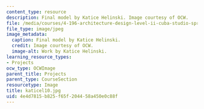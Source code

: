 ```yaml
---
content_type: resource
description: Final model by Katice Helinski. Image courtesy of OCW.
file: /media/courses/4-196-architecture-design-level-ii-cuba-studio-spring-2004/4e4d7815b825f65f204458a450e0c88f_katicel10.jpg
file_type: image/jpeg
image_metadata:
  caption: Final model by Katice Helinski.
  credit: Image courtesy of OCW.
  image-alt: Work by Katice Helinski.
learning_resource_types:
- Projects
ocw_type: OCWImage
parent_title: Projects
parent_type: CourseSection
resourcetype: Image
title: katicel10.jpg
uid: 4e4d7815-b825-f65f-2044-58a450e0c88f
---
```

